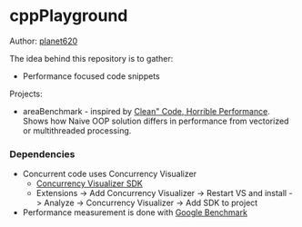 # cppPlayground

Author: [planet620]

The idea behind this repository is to gather:
- Performance focused code snippets

Projects:
- areaBenchmark - inspired by [Clean" Code, Horrible Performance]. Shows how Naive OOP solution differs in performance from vectorized or multithreaded processing.

### Dependencies

- Concurrent code uses Concurrency Visualizer
	- [Concurrency Visualizer SDK]
	- Extensions -> Add Concurrency Visualizer -> Restart VS and install -> Analyze -> Concurrency Visualizer -> Add SDK to project
- Performance measurement is done with [Google Benchmark]

[//]: # (links)

   [planet620]: <https://mpolaczyk.pl>
   [Concurrency Visualizer SDK]: <https://learn.microsoft.com/en-us/archive/blogs/visualizeparallel/introducing-the-concurrency-visualizer-sdk>
   [Google Benchmark]: <https://github.com/google/benchmark>
   [Clean" Code, Horrible Performance]: <https://www.youtube.com/watch?v=tD5NrevFtbU&ab_channel=MollyRocket>
